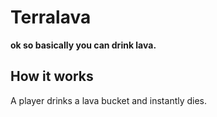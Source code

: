 <h1>Terralava</h1>
<p><strong>ok so basically you can drink lava.</strong></p>
<h2>How it works</h2>
<p>A player drinks a lava bucket and instantly dies.</p>
